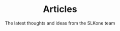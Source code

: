 ---
layout: articles ## This is the template for pagination (also defined in config.yml)
title: Articles
subtitle: The latest thoughts and ideas from the SLKone team
---